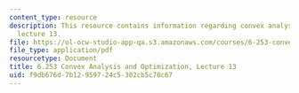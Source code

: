 ```yaml
---
content_type: resource
description: This resource contains information regarding convex analysis and optimization,
  lecture 13.
file: https://ol-ocw-studio-app-qa.s3.amazonaws.com/courses/6-253-convex-analysis-and-optimization-spring-2012/f9db676d7b12959724c5302cb5c70c67_MIT6_253S12_lec13.pdf
file_type: application/pdf
resourcetype: Document
title: 6.253 Convex Analysis and Optimization, Lecture 13
uid: f9db676d-7b12-9597-24c5-302cb5c70c67
---
```

